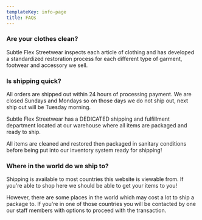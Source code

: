 ```yaml
---
templateKey: info-page
title: FAQs
---
```

### Are your clothes clean?

Subtle Flex Streetwear inspects each article of clothing and has developed a standardized restoration process for each different type of garment, footwear and accessory we sell. 

### Is shipping quick?

All orders are shipped out within 24 hours of processing payment. We are closed Sundays and Mondays so on those days we do not ship out, next ship out will be Tuesday morning. 

Subtle Flex Streetwear has a DEDICATED shipping and fulfillment department located at our warehouse where all items are packaged and ready to ship.

All items are cleaned and restored then packaged in sanitary conditions before being put into our inventory system ready for shipping!

### Where in the world do we ship to?

Shipping is available to most countries this website is viewable from. If you're able to shop here we should be able to get your items to you! 

However, there are some places in the world which may cost a lot to ship a package to. If you're in one of those countries you will be contacted by one our staff members with options to proceed with the transaction.